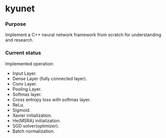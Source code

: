 # kyunet

### Purpose

Implement a C++ neural network framework from scratch for understanding and research.

### Current status

Implemented operation:

* Input Layer.
* Dense Layer (fully connected layer).
* Conv Layer.
* Pooling Layer.
* Softmax layer.
* Cross entropy loss with softmax layer.
* ReLu.
* Sigmoid.
* Xavier initialization.
* He(MSRA) initialization.
* SGD solver(optimizer).
* Batch normalization.
